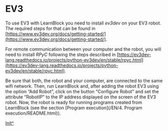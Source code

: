 <a name="Init"></a>

# EV3

To use EV3 with LearnBlock you need to install *ev3dev* on your EV3 robot. The required steps for that can be found in [https://www.ev3dev.org/docs/getting-started/](https://www.ev3dev.org/docs/getting-started/).

For remote communication between your computer and the robot, you will need to install *RPyC* following the steps described in [https://ev3dev-lang.readthedocs.io/projects/python-ev3dev/en/stable/rpyc.html](https://ev3dev-lang.readthedocs.io/projects/python-ev3dev/en/stable/rpyc.html).

Be sure that both, the robot and your computer, are connected to the same wifi network. Then, run LearnBlock and, after adding the robot EV3 using the option “Add Robot”, click on the button “Configure Robot” and set the attribute “RobotIP” to the IP address displayed on the screen of the EV3 robot. Now, the robot is ready for running programs created from LearnBlock (see the section [Program execution](<hidepath>/EN/4. Program execution/README.html)).
 
[Init^](#Init)


